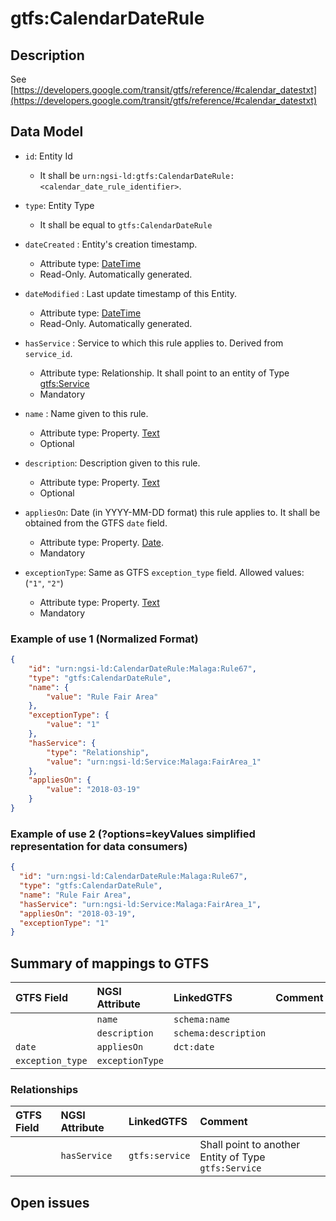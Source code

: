 # gtfs:CalendarDateRule

## Description

See [https://developers.google.com/transit/gtfs/reference/#calendar_datestxt](https://developers.google.com/transit/gtfs/reference/#calendar_datestxt)

## Data Model

+ `id`: Entity Id
    + It shall be `urn:ngsi-ld:gtfs:CalendarDateRule:<calendar_date_rule_identifier>`. 

+ `type`: Entity Type 
    + It shall be equal to `gtfs:CalendarDateRule`
  
+ `dateCreated` : Entity's creation timestamp.
    + Attribute type: [DateTime](https://schema.org/DateTime)
    + Read-Only. Automatically generated. 
 
+ `dateModified` : Last update timestamp of this Entity.
    + Attribute type: [DateTime](https://schema.org/DateTime)
    + Read-Only. Automatically generated.
  
+ `hasService` : Service to which this rule applies to. Derived from `service_id`.
    + Attribute type: Relationship. It shall point to an entity of Type [gtfs:Service](../../Service/doc/spec.md)
    + Mandatory
  
+ `name` : Name given to this rule.
    + Attribute type: Property. [Text](https://schema.org/Text)
    + Optional

+ `description`: Description given to this rule.
    + Attribute type: Property. [Text](https://schema.org/Text)
    + Optional
  
+ `appliesOn`: Date (in YYYY-MM-DD format) this rule applies to. It shall be obtained from the GTFS `date` field. 
    + Attribute type: Property. [Date](https://schema.org/Date). 
    + Mandatory

+ `exceptionType`: Same as GTFS `exception_type` field. Allowed values: (`"1"`, `"2"`)
    + Attribute type: Property. [Text](https://schema.org/Text)
    + Mandatory

### Example of use 1 (Normalized Format)

```json
{
    "id": "urn:ngsi-ld:CalendarDateRule:Malaga:Rule67",
    "type": "gtfs:CalendarDateRule", 
    "name": {
        "value": "Rule Fair Area"
    }, 
    "exceptionType": {
        "value": "1"
    }, 
    "hasService": {
        "type": "Relationship", 
        "value": "urn:ngsi-ld:Service:Malaga:FairArea_1"
    }, 
    "appliesOn": {
        "value": "2018-03-19"
    }
}
```

### Example of use 2 (?options=keyValues simplified representation for data consumers)

```json
{
  "id": "urn:ngsi-ld:CalendarDateRule:Malaga:Rule67",
  "type": "gtfs:CalendarDateRule",
  "name": "Rule Fair Area",
  "hasService": "urn:ngsi-ld:Service:Malaga:FairArea_1",
  "appliesOn": "2018-03-19",
  "exceptionType": "1"
}
```

## Summary of mappings to GTFS

| GTFS Field                | NGSI Attribute          | LinkedGTFS                  | Comment                                                    |
|:--------------------------|:------------------------|:--------------------------- |:-----------------------------------------------------------|
|                           | `name`                  | `schema:name`               |                                                            |
|                           | `description`           | `schema:description`        |                                                            |
| `date`                    | `appliesOn`             | `dct:date`                  |                                                            |
| `exception_type`          | `exceptionType`         |                             |                                                            |

                              


### Relationships

| GTFS Field              | NGSI Attribute        | LinkedGTFS           | Comment                                                |
|:----------------------- |:----------------------|:-------------------- |:-------------------------------------------------------|
|                         | `hasService`          | `gtfs:service`        | Shall point to another Entity of Type `gtfs:Service`  |

## Open issues
